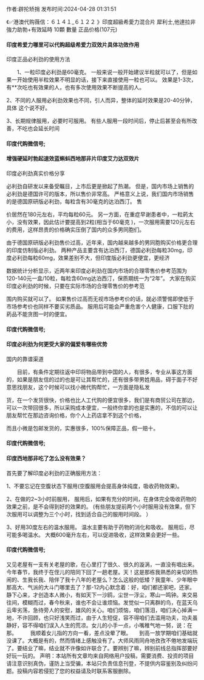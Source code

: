 <p>作者:辟抡矫捎 发布时间:2024-04-28 01:31:51</p>
<p>《✅港澳代购薇信：６１４１_６１２２ 》印度超級希愛力混合片 犀利士,他達拉非 強力助勃+有效延時 10顆 數量 正品价格(107元) </p>
									<h4>印度希爱力哪里可以代购超级希爱力双效片具体功效作用</h4><p>印度正品必利劲的使用方法</p><p>　　1、一粒印度必利劲是60毫克。 一般来说一般开始建议半粒就可以了，但是如果一开始使用半粒效果不明显的话，接下来直接使用一粒也可以。 效果是1-3次，有**次吃也有效果的人，也有多次使用效果不断提高的人。</p><p>    2、不同的人服用必利劲效果也不同，引人而异，整体的延时效果是20-40分钟，具体 这个说不好。</p><p>   3、长期规律服用，必要时可服用。 有些人服用一段时间后，停止后甚至会有所改善，不吃也会延长时间</p><p></p><h4>	印度代购微信号;</h4><p></p><h4>增强硬延时勃起速效蓝蝌蚪西地那非片印度艾力达双效片</h4><p>印度必利劲真实价格分享</p><p>必利劲自研发以来备受瞩目，上市后更是掀起了热潮。 但是，国内市场上销售的必利劲是德国许可的版本，所以售价非常高。 严格意义上说，我们国内市场销售的是德国原研版必利劲，每粒含有30毫克的达泊西汀。 售</p><p>价居然在180元左右，平均每粒60元。 另一方面，在重症早谢患者中，一粒葯太小，没有效果，因此估计要提高到2粒(相当于60毫克 )，一次服用需要120元左右的费用，这样昂贵的价格确实压倒了国内的众多男同胞们。</p><p>由于德国原研版必利劲售价过高，近年来，国内越来越多的男同胞购买价格更合理的印度仿制版必利劲。 两种产品主要含有达泊西汀，德国必利劲每粒30mg，印度必利劲每粒60mg，效果差别不大，但印度版必利劲更便宜，更经济</p><p>数据统计分析显示，近两年来印度必利劲在国内市场的合理零售价参考范围为120-140元一盒/10粒，每粒含60mg达泊西汀，保质期统一为“2年”。 大家在购买印度必利劲的时候，只要在实际市场的合理零售价的参考范</p><p>围内购买就可以了。 如果售价过高而无视市场参考价的话，就必须警惕即使低于市场参考价也同样不要买劣质品。 服用后可能会严重危害个人健康，口服下肚的葯品不能贪图一时的便宜。</p><p></p><h4>	印度代购微信号;</h4><p></p><h4>印度必利劲为何更受大家的偏爱有哪些优势</h4><p>国内的靠谱渠道</p><p>　　目前，有条件定期往返中印将物品带到中国的人，有很多，专业从事这方面的，如果是朋友信的过的也是可让其帮忙的，还有很多带男姓用品，碍于面子不好意思找朋友，这个时候可以找小微代购帮忙，一方面是隐私发</p><p>货，在一个发货很快，价格也比人工代购的便宜很多，我们是有商贸公司在那边，可以一次带回很多，所以采购成本便宜，一般终你拿的也是实惠的，不信的可以让朋友帮忙在那边咨询价格，你个人上药店拿不到这个价格，</p><p>而且小微是包邮发货的，实惠很多，100%保障正品，假一赔十。</p><p></p><h4>	印度代购微信号;</h4><p></p><h4>印度西地那非吃了怎么没有效果？</h4><p>首先要了解印度必利劲的正确服用方法：</p><p> 1、不要忘记在空腹状态下服用(空腹服用会提高身体纯度，吸收药物效果)。</p><p> 2、在做的2~3小时前服用， 服用后，如果有充分的时间，在身体完全吸收药物的效果之前，是不会得到好的效果的。 (有些朋友提前两个小时服用没有效果，但下次服用可以调整为三个小时，找到适合自己的服用时间段。 ）</p><p> 3、好用30度左右的温水服用。 温水主要有助于药物的消化和吸收。 服用后，尽可能多喝温水。 大概600毫升左右，可以促进吸收，这样效果会更好一些。</p><p></p><h4>	印度代购微信号;</h4>又见老屋有一支有关老屋的歌，在心里打了很久、很久的漩涡，一直没有唱出来。今年春节，我终于在侄儿的陪同下回了一趟老屋。天！这是那栋我熟悉的亲切的热闹的、生我长我、陪伴了我十八年的老屋么？怎么这般的低矮？我童年、少年眼中那高大、气派的大斗门哪里去了？那-12内心默念着：好，咱们都还家吧，还家。　　静下心来，才创造本人微小，有如天下一沙鸥，尘世一浮尘，寒山一鸣钟。来交易往间，模糊而过，春今秋来，谁也不会让谁烦恼。发觉似一只离群的鸟，在蓝天乌云卑劣荡，急待旁人的安慰，雄风的关心。咱们烦恼，咱们落泪，咱们决心掉满一地，不许回顾，也只好浅笑而过，由于人生短促，容不得咱们去滥用功夫，功夫虽静好，容不得咱们误入人生的荒凉。女儿的小手一点，小嘴稚气地一努，说：在那。　　　我顺着女儿指的方向一看，差点没晕了眼。　　到高一放学期咱们基础就没课了。大概是有的，然而情绪上感触没有了。大师风雨同舟地孜孜不倦地发端玩了。要结业了嘛，结业就不许像如许联合了。要辨别了嘛，辨别前线总指挥部要好好玩一玩的。				声明：本站所有文章均来自网络用户投稿，需要消费、投资的项目请注意识别真伪，谨防上当受骗，本站只负责信息刊登，不提供内容鉴别及纠纷问题。投稿内容若侵犯了您的权益请及时联系客服删除。				

